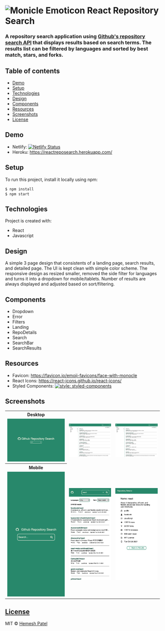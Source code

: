 # ![Monicle Emoticon](/public/favicon.ico) React Repository Search

### A repository search application using [Github's repository search API](https://docs.github.com/en/rest/reference/search#search-repositories) that displays results based on search terms. The results list can be **filtered** by languages and **sorted** by best match, stars, and forks.

## Table of contents

- [Demo](#demo)
- [Setup](#setup)
- [Technologies](#technologies)
- [Design](#design)
- [Components](#components)
- [Resources](#resources)
- [Screenshots](#screenshots)
- [License](#license)

## Demo

- Netlify: [![Netlify Status](https://api.netlify.com/api/v1/badges/879363d4-3b9a-4cbc-aace-ae752ad279ea/deploy-status)](https://app.netlify.com/sites/reactreposearch/deploys)
- Heroku: https://reactreposearch.herokuapp.com/

## Setup

To run this project, install it locally using npm:

```
$ npm install
$ npm start
```

## Technologies

Project is created with:

- React
- Javascript

## Design

A simple 3 page design that consistents of a landing page, search results, and detailed page. The UI is kept clean with simple color scheme. The responsive design as resized smaller, removed the side filter for languages and turns it into a dropdown for mobile/tablets. Number of results are always displayed and adjusted based on sort/filtering.

## Components

- Dropdown
- Error
- Filters
- Landing
- RepoDetails
- Search
- SearchBar
- SearchResults

## Resources

- Favicon: https://favicon.io/emoji-favicons/face-with-monocle
- React Icons: https://react-icons.github.io/react-icons/
- Styled Components: [![style: styled-components](https://img.shields.io/badge/style-%F0%9F%92%85%20styled--components-orange.svg?colorB=daa357&colorA=db748e)](https://github.com/styled-components/styled-components)

## Screenshots

<table>
  <tr>
    <tr>
    <th>Desktop</th>
    </tr>
  </tr>
    <td> <img src="public/DesktopMain.png" alt="1"></td>
    <td><img src="public/DesktopResults.png" alt="2"></td>
    <td><img src="public/DesktopResults.png" alt="2"></td>
   </tr> 
       <tr>
    <th>Mobile</th>
    </tr>
   <tr>
    <td><img src="public/MobileMain.png" alt="3"></td>
    <td><img src="public/MobileResults.png" alt="4">
    <td><img src="public/MobileDetails.png" alt="5">
  </td>
  </tr>
</table>

## [License](https://github.com/hemeshvpatel/ReactRepoSearch/blob/dev/LICENSE)

MIT © [Hemesh Patel](https://github.com/hemeshvpatel)
